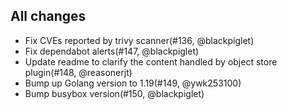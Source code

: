 ## All changes

- Fix CVEs reported by trivy scanner(#136, @blackpiglet)
- Fix dependabot alerts(#147, @blackpiglet)
- Update readme to clarify the content handled by object store plugin(#148, @reasonerjt)
- Bump up Golang version to 1.19(#149, @ywk253100)
- Bump busybox version(#150, @blackpiglet)